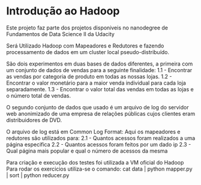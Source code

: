 # Introdução ao Hadoop

Este projeto faz parte dos projetos disponiveis no nanodegree de Fundamentos de Data Science II da Udacity

Será Utilizado Hadoop com Mapeadores e Redutores e fazendo processamento de dados em um cluster local pseudo-distribuído.

São dois experimentos em duas bases de dados diferentes, a primeira com um conjunto de dados de vendas para a seguinte finalidade:
1.1 - Encontrar as vendas por categoria de produto em todas as nossas lojas.
1.2 - Encontrar o valor monetário para a maior venda individual para cada loja separadamente.
1.3 - Encontrar o valor total das vendas em todas as lojas e o número total de vendas. 

O segundo conjunto de dados que usado é um arquivo de log do servidor web anonimizado de uma empresa de relações públicas cujos clientes eram distribuidores de DVD.

O arquivo de log está em Common Log Format:
Aqui os mapeadores e redutores são utilizados para:
2.1 - Quantos acessos foram realizados a uma página especifica
2.2 - Quantos acessos foram feitos por um dado ip
2.3 - Qual página mais popular e qual o número de acessos da mesma

Para criação e execução dos testes foi utilizada a VM oficial do Hadoop
Para rodar os exercicios utiliza-se o comando:
cat data | python mapper.py | sort | python reducer.py